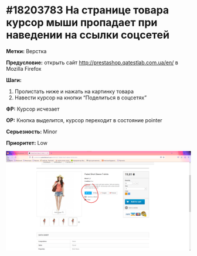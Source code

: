 # #18203783 На странице товара курсор мыши пропадает при наведении на ссылки соцсетей

**Метки:** Верстка

**Предусловие:** открыть сайт http://prestashop.qatestlab.com.ua/en/ в Mozilla Firefox

**Шаги:**

1. Пролистать ниже и нажать на картинку товара
2. Навести курсор на кнопки “Поделиться в соцсетях”

**ФР:** Курсор исчезает

**ОР:** Кнопка выделится, курсор переходит в состояние pointer

**Серьезность:** Minor

**Приоритет:** Low

![Bug screenshot](/Bug-reports/OnlineShop-01-09-2023/img/010.png "Bug screenshot")